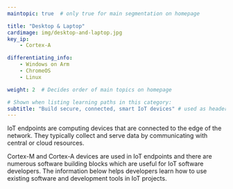 ```yaml
---
maintopic: true  # only true for main segmentation on homepage

title: "Desktop & Laptop"
cardimage: img/desktop-and-laptop.jpg
key_ip: 
    - Cortex-A

differentiating_info:
    - Windows on Arm
    - ChromeOS
    - Linux

weight: 2  # Decides order of main topics on homepage

# Shown when listing learning paths in this category:
subtitle: "Build secure, connected, smart IoT devices" # used as header for learning path to avoid duplicaiton
---
```

IoT endpoints are computing devices that are connected to the edge of the network. They typically collect and serve data by communicating with central or cloud resources.

Cortex-M and Cortex-A devices are used in IoT endpoints and there are numerous software building blocks which are useful for IoT software developers. The information below helps developers learn how to use existing software and development tools in IoT projects.